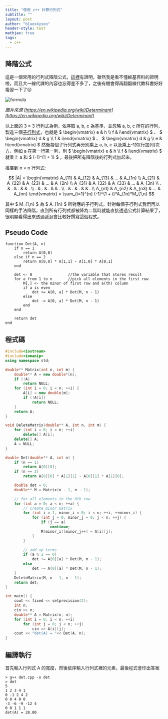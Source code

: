 ```yaml
---
title: "使用 c++ 計算行列式"
subtitle: ""
layout: post
author: "blueskyson"
header-style: text
mathjax: true
tags:
  - c++
---
```


## 降階公式

這是一個常用的行列式降階公式，[這裡](https://en.wikipedia.org/wiki/Laplace_expansion)有證明，雖然我是看不懂維基百科的證明啦，而且大一線代課的內容也忘得差不多了，之後有機會得再翻翻線代教科書好好複習一下了:persevere:

![formula](https://wikimedia.org/api/rest_v1/media/math/render/svg/14f2f2a449d6d152ee71261e47551aa0a31c801e)

*圖片來源 [https://en.wikipedia.org/wiki/Determinant](https://en.wikipedia.org/wiki/Determinant)*

以上面的 3 × 3 行列式為例，依序取 a, b, c 為基準，並忽略 a, b, c 所在的行列，製造三個[子行列式](https://en.wikipedia.org/wiki/Minor_(linear_algebra))，也就是 $ \begin{vmatrix} e & h \\\\ f & i\end{vmatrix} $ 、 $ \begin{vmatrix} d & g \\\\ f & i\end{vmatrix} $ 、 $ \begin{vmatrix} d & g \\\\ e & h\end{vmatrix} $ 然後每個子行列式再分別乘上 a, b, c 以及乘上-1的(行加列)次方，例如 a 在第一行第一列，則 $ \begin{vmatrix} e & h \\\\ f & i\end{vmatrix} $ 就乘上 a 和 $ (-1)^{1 + 1} $ ，最後把所有降階後的行列式加起來。

推廣到 n × n 行列式:

$$ |A| = \begin{vmatrix}
A_{11} & A_{12} & A_{13} & ... & A_{1n} \\
A_{21} & A_{22} & A_{23} & ... & A_{2n} \\
A_{31} & A_{32} & A_{33} & ... & A_{3n} \\
. & . & . & & . \\
. & . & . & & . \\
. & . & . & & . \\
A_{n1} & A_{n2} & A_{n3} & ... & A_{nn}
\end{vmatrix} = \sum_{i=1}^{n} (-1)^{1 + i}*A_{1n}*M_{1,n} $$

其中 $ M_{1,n} $ 為 $ A_{1n} $ 所對應的子行列式。針對每個子行列式我們再以同樣的手法降階，直到所有行列式都被降為二階時就能直接透過公式計算結果了，很明顯看得出來透過遞迴會比較好撰寫這個程式。

## Pseudo Code

```non
function Det(A, n)
    if n == 1
        return A[0,0]
    else if n == 2
        return A[0,0] * A[1,1] - A[1,0] * A[0,1]
    end

    det <- 0                //the variable that stores result
    for a from 1 to n       //pick all elements in the first row
        M[,] <- the minor of first row and a(th) column
        if a is even
            det += A[0, a] * Det(M, n - 1)
        else
            det -= A[0, a] * Det(M, n - 1)
        end
    end

    return det
end
```

## 程式碼

```cpp
#include<iostream>
#include<iomanip>
using namespace std;

double** Matrix(int n, int m) {
    double** A = new double*[n];
    if (!A)
        return NULL;
    for (int i = 0; i < n; ++i) {
        A[i] = new double[m];
        if (!A[i])
            return NULL;
    }
    return A;
}

void DeleteMatrix(double** A, int n, int m) {
    for (int i = 0; i < n; ++i)
        delete[] A[i];
    delete[] A;
    A = NULL;
}

double Det(double** A, int n) {
    if (n == 1)
        return A[0][0];
    if (n == 2)
        return A[0][0] * A[1][1] - A[0][1] * A[1][0];

    double det = 0;
    double** M = Matrix(n - 1, n - 1);

    // for all elements in the 0th row
    for (int a = 0; a < n; ++a) {
        // create minor matrix
        for (int i = 1, minor_i = 0; i < n; ++i, ++minor_i) {
            for (int j = 0, minor_j = 0; j < n; ++j) {
                if (j == a)
                    continue;
                M[minor_i][minor_j++] = A[i][j];
            }
        }

        // add up terms
        if (a % 2 == 0)
            det += A[0][a] * Det(M, n - 1);
        else
            det -= A[0][a] * Det(M, n - 1);
    }
    DeleteMatrix(M, n - 1, n - 1);
    return det;
}

int main() {
    cout << fixed << setprecision(2);
    int n;
    cin >> n;
    double** A = Matrix(n, n);
    for (int i = 0; i < n; ++i)
        for (int j = 0; j < n; ++j)
            cin >> A[i][j];
    cout << "det(A) = "<< Det(A, n);
}
```

## 編譯執行

首先輸入行列式 A 的寬度，然後依序輸入行列式裡的元素，最後程式會印出答案

```non
> g++ det.cpp -o det
> det
5
1 2 3 4 1
0 -1 2 4 2
0 0 4 0 0
-3 -6 -9 -12 4
0 0 1 1 1
det(A) = 28.00
```
